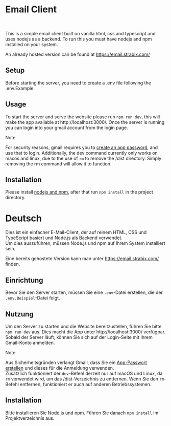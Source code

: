 # Email Client
<br/>

This is a simple email client built on vanilla html, css and typescript and uses nodejs as a backend.
To run this you must have nodejs and npm installed on your system.

An already hosted version can be found at https://email.strabix.com/

## Setup
Before starting the server, you need to create a .env file following the .env.Example.

## Usage

To start the server and serve the website please run `npm run dev`, this will make the app available at http://localhost:3000/.
Once the server is running you can login into your gmail account from the login page.

> [!Note]
> For security reasons, gmail requires you to [create an app password](https://www.google.com/url?sa=t&source=web&rct=j&opi=89978449&url=https://support.google.com/accounts/answer/185833%3Fhl%3Den&ved=2ahUKEwjGzp3ozPqKAxXgJNAFHaPkK7oQFnoECAsQAQ&usg=AOvVaw2qwXmKRTjsa0k-q38HqJIX), and use that to login.
> Additionally, the dev command currently only works on macos and linux, due to the use of `rm` to remove the /dist directory. Simply removing the rm command will allow it to function.
>

## Installation

Please install [nodejs and npm](https://nodejs.org/en/download), after that run `npm install` in the project directory.

# Deutsch

Dies ist ein einfacher E-Mail-Client, der auf reinem HTML, CSS und TypeScript basiert und Node.js als Backend verwendet.  
Um dies auszuführen, müssen Node.js und npm auf Ihrem System installiert sein.

Eine bereits gehostete Version kann man unter https://email.strabix.com/ finden.

## Einrichtung  
Bevor Sie den Server starten, müssen Sie eine `.env`-Datei erstellen, die der `.env.Beispiel`-Datei folgt.

## Nutzung

Um den Server zu starten und die Website bereitzustellen, führen Sie bitte `npm run dev` aus. Dies macht die App unter http://localhost:3000/ verfügbar.  
Sobald der Server läuft, können Sie sich auf der Login-Seite mit Ihrem Gmail-Konto anmelden.

> [!Note]  
> Aus Sicherheitsgründen verlangt Gmail, dass Sie ein [App-Passwort erstellen](https://www.google.com/url?sa=t&source=web&rct=j&opi=89978449&url=https://support.google.com/accounts/answer/185833%3Fhl%3Den&ved=2ahUKEwjGzp3ozPqKAxXgJNAFHaPkK7oQFnoECAsQAQ&usg=AOvVaw2qwXmKRTjsa0k-q38HqJIX) und dieses für die Anmeldung verwenden.  
> Zusätzlich funktioniert der `dev`-Befehl derzeit nur auf macOS und Linux, da `rm` verwendet wird, um das /dist-Verzeichnis zu entfernen. Wenn Sie den `rm`-Befehl entfernen, funktioniert er auch auf anderen Betriebssystemen.

## Installation

Bitte installieren Sie [Node.js und npm](https://nodejs.org/en/download). Führen Sie danach `npm install` im Projektverzeichnis aus.
